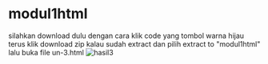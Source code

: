 # modul1html
silahkan download dulu dengan cara klik code yang tombol warna hijau terus klik download zip
kalau sudah extract dan pilih extract to "modul1html" lalu buka file un-3.html
![hasil3](https://user-images.githubusercontent.com/93502005/182588350-aa527574-001a-4cee-9c71-6e324aafa4fc.png)
